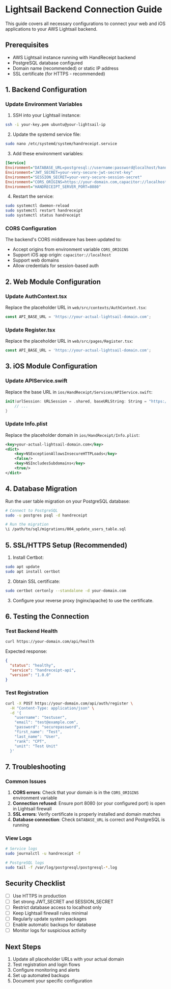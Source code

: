 # Lightsail Backend Connection Guide

This guide covers all necessary configurations to connect your web and iOS applications to your AWS Lightsail backend.

## Prerequisites

- AWS Lightsail instance running with HandReceipt backend
- PostgreSQL database configured
- Domain name (recommended) or static IP address
- SSL certificate (for HTTPS - recommended)

## 1. Backend Configuration

### Update Environment Variables

1. SSH into your Lightsail instance:
```bash
ssh -i your-key.pem ubuntu@your-lightsail-ip
```

2. Update the systemd service file:
```bash
sudo nano /etc/systemd/system/handreceipt.service
```

3. Add these environment variables:
```ini
[Service]
Environment="DATABASE_URL=postgresql://username:password@localhost/handreceipt"
Environment="JWT_SECRET=your-very-secure-jwt-secret-key"
Environment="SESSION_SECRET=your-very-secure-session-secret"
Environment="CORS_ORIGINS=https://your-domain.com,capacitor://localhost"
Environment="HANDRECEIPT_SERVER_PORT=8080"
```

4. Restart the service:
```bash
sudo systemctl daemon-reload
sudo systemctl restart handreceipt
sudo systemctl status handreceipt
```

### CORS Configuration

The backend's CORS middleware has been updated to:
- Accept origins from environment variable `CORS_ORIGINS`
- Support iOS app origin: `capacitor://localhost`
- Support web domains
- Allow credentials for session-based auth

## 2. Web Module Configuration

### Update AuthContext.tsx

Replace the placeholder URL in `web/src/contexts/AuthContext.tsx`:
```typescript
const API_BASE_URL = 'https://your-actual-lightsail-domain.com';
```

### Update Register.tsx

Replace the placeholder URL in `web/src/pages/Register.tsx`:
```typescript
const API_BASE_URL = 'https://your-actual-lightsail-domain.com';
```

## 3. iOS Module Configuration

### Update APIService.swift

Replace the base URL in `ios/HandReceipt/Services/APIService.swift`:
```swift
init(urlSession: URLSession = .shared, baseURLString: String = "https://your-actual-lightsail-domain.com/api") {
    // ...
}
```

### Update Info.plist

Replace the placeholder domain in `ios/HandReceipt/Info.plist`:
```xml
<key>your-actual-lightsail-domain.com</key>
<dict>
    <key>NSExceptionAllowsInsecureHTTPLoads</key>
    <false/>
    <key>NSIncludesSubdomains</key>
    <true/>
</dict>
```

## 4. Database Migration

Run the user table migration on your PostgreSQL database:

```bash
# Connect to PostgreSQL
sudo -u postgres psql -d handreceipt

# Run the migration
\i /path/to/sql/migrations/004_update_users_table.sql
```

## 5. SSL/HTTPS Setup (Recommended)

1. Install Certbot:
```bash
sudo apt update
sudo apt install certbot
```

2. Obtain SSL certificate:
```bash
sudo certbot certonly --standalone -d your-domain.com
```

3. Configure your reverse proxy (nginx/apache) to use the certificate.

## 6. Testing the Connection

### Test Backend Health

```bash
curl https://your-domain.com/api/health
```

Expected response:
```json
{
  "status": "healthy",
  "service": "handreceipt-api",
  "version": "1.0.0"
}
```

### Test Registration

```bash
curl -X POST https://your-domain.com/api/auth/register \
  -H "Content-Type: application/json" \
  -d '{
    "username": "testuser",
    "email": "test@example.com",
    "password": "securepassword",
    "first_name": "Test",
    "last_name": "User",
    "rank": "CPT",
    "unit": "Test Unit"
  }'
```

## 7. Troubleshooting

### Common Issues

1. **CORS errors**: Check that your domain is in the `CORS_ORIGINS` environment variable
2. **Connection refused**: Ensure port 8080 (or your configured port) is open in Lightsail firewall
3. **SSL errors**: Verify certificate is properly installed and domain matches
4. **Database connection**: Check `DATABASE_URL` is correct and PostgreSQL is running

### View Logs

```bash
# Service logs
sudo journalctl -u handreceipt -f

# PostgreSQL logs
sudo tail -f /var/log/postgresql/postgresql-*.log
```

## Security Checklist

- [ ] Use HTTPS in production
- [ ] Set strong JWT_SECRET and SESSION_SECRET
- [ ] Restrict database access to localhost only
- [ ] Keep Lightsail firewall rules minimal
- [ ] Regularly update system packages
- [ ] Enable automatic backups for database
- [ ] Monitor logs for suspicious activity

## Next Steps

1. Update all placeholder URLs with your actual domain
2. Test registration and login flows
3. Configure monitoring and alerts
4. Set up automated backups
5. Document your specific configuration 